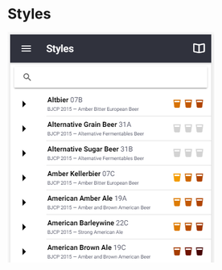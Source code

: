 # Styles

![Multiple style guidelines from BJCP, Brewers Association, Norbrygg, SHBF](.gitbook/assets/image%20%2827%29.png)

